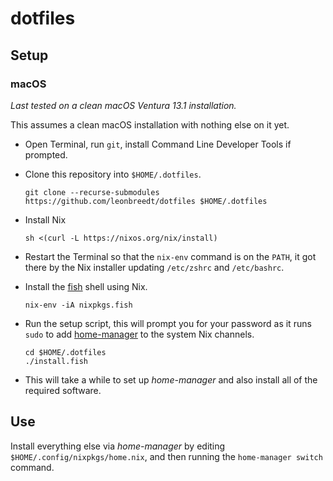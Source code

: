 # dotfiles

## Setup

### macOS

*Last tested on a clean macOS Ventura 13.1 installation.*

This assumes a clean macOS installation with nothing else on it yet.

- Open Terminal, run `git`, install Command Line Developer Tools if prompted.

- Clone this repository into `$HOME/.dotfiles`.

  ```shell
  git clone --recurse-submodules https://github.com/leonbreedt/dotfiles $HOME/.dotfiles
  ```

- Install Nix

  ```shell
  sh <(curl -L https://nixos.org/nix/install)
  ```

- Restart the Terminal so that the `nix-env` command is on the `PATH`, it got
  there by the Nix installer updating `/etc/zshrc` and `/etc/bashrc`.

- Install the [fish](https://fishshell.com) shell using Nix.

  ```shell
  nix-env -iA nixpkgs.fish
  ```

- Run the setup script, this will prompt you for your password as it runs
  `sudo` to add [home-manager](https://rycee.gitlab.io/home-manager/) to the
  system Nix channels.

  ```shell
  cd $HOME/.dotfiles
  ./install.fish
  ```
- This will take a while to set up *home-manager* and also install all of the
  required software.

## Use

Install everything else via *home-manager* by editing `$HOME/.config/nixpkgs/home.nix`,
and then running the `home-manager switch` command.
